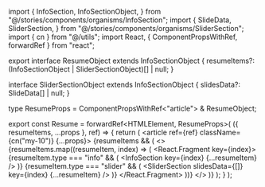 import {
  InfoSection,
  InfoSectionObject,
} from "@/stories/components/organisms/InfoSection";
import {
  SlideData,
  SliderSection,
} from "@/stories/components/organisms/SliderSection";
import { cn } from "@/utils";
import React, { ComponentPropsWithRef, forwardRef } from "react";

export interface ResumeObject extends InfoSectionObject {
  resumeItems?: (InfoSectionObject | SliderSectionObject)[] | null;
}

interface SliderSectionObject extends InfoSectionObject {
  slidesData?: SlideData[] | null;
}

type ResumeProps = ComponentPropsWithRef<"article"> & ResumeObject;

export const Resume = forwardRef<HTMLElement, ResumeProps>(
  ({ resumeItems, ...props }, ref) => {
    return (
      <article ref={ref} className={cn("my-10")} {...props}>
        {resumeItems && (
          <>
            {resumeItems.map((resumeItem, index) => (
              <React.Fragment key={index}>
                {resumeItem.type === "info" && (
                  <InfoSection key={index} {...resumeItem} />
                )}
                {resumeItem.type === "slider" && (
                  <SliderSection slidesData={[]} key={index} {...resumeItem} />
                )}
              </React.Fragment>
            ))}
          </>
        )}
      </article>
    );
  }
);
